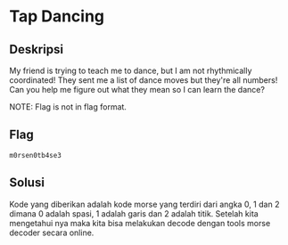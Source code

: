 # Tap Dancing

## Deskripsi
My friend is trying to teach me to dance, but I am not rhythmically coordinated! They sent me a list of dance moves but they're all numbers! Can you help me figure out what they mean so I can learn the dance?

NOTE: Flag is not in flag format.

## Flag
```m0rsen0tb4se3```

## Solusi
Kode yang diberikan adalah kode morse yang terdiri dari angka 0, 1 dan 2 dimana 0 adalah spasi, 1 adalah garis dan 2 adalah titik. Setelah kita mengetahui nya maka kita bisa melakukan decode dengan tools morse decoder secara online.